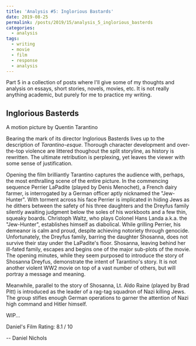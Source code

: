 ```yaml
---
title: 'Analysis #5: Inglorious Bastards'
date: 2019-08-25
permalink: /posts/2019/15/analysis_5_inglorious_basterds
categories:
  - analysis
tags:
  - writing
  - movie
  - film
  - response
  - analysis
---
```


Part 5 in a collection of posts where I'll give some of my thoughts and analysis on essays, short stories, novels, movies, etc. It is not really anything academic, but purely for me to practice my writing.

Inglorious Basterds
------------------------------
A motion picture by Quentin Tarantino



Bearing the mark of its director Inglorious Basterds lives up to the description of _Tarantino-esque_. Thorough character development and over-the-top violence are littered thoughout the split storyline, as history is rewritten. The ultimate retribution is perplexing, yet leaves the viewer with some sense of justification.

Opening the film brilliantly Tarantino captures the audience with, perhaps, the most enthralling scene of the entire picture. In the commencing sequence Perrier LaPadite (played by Denis Menochet), a French dairy farmer, is interrogated by a German officer aptly nicknamed the "Jew-Hunter". With torment across his face Perrier is implicated in hiding Jews as he dithers between the safety of his three daughters and the Dreyfus family silently awaiting judgment below the soles of his workboots and a few thin, squeaky boards. Christoph Waltz, who plays Colonel Hans Landa a.k.a. the "Jew-Hunter", establishes himself as diabolical. While grilling Perrier, his demeanor is calm and proud, despite achieving notoriety through genocide. Unfortunately, the Dreyfus family, barring the daughter Shosanna, does not survive their stay under the LaPadite's floor. Shosanna, leaving behind her ill-fated family, escapes and begins one of the major sub-plots of the movie. The opening minutes, while they seem purposed to introduce the story of Shosanna Dreyfus, demonstrate the intent of Tarantino's story. It is not another violent WW2 movie on top of a vast number of others, but will portray a message and meaning.

Meanwhile, parallel to the story of Shosanna, Lt. Aldo Raine (played by Brad Pitt) is introduced as the leader of a rag-tag squadron of Nazi killing Jews. The group stifles enough German operations to garner the attention of Nazi high command and Hitler himself. 

WIP...

Daniel's Film Rating: 8.1 / 10


-- Daniel Nichols
